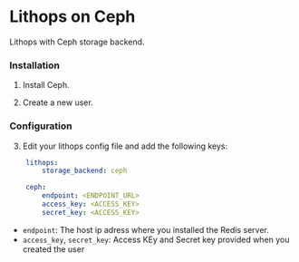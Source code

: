 # Lithops on Ceph

Lithops with Ceph storage backend.


### Installation

1. Install Ceph.

2. Create a new user.


### Configuration

3. Edit your lithops config file and add the following keys:

```yaml
    lithops:
        storage_backend: ceph

    ceph:
        endpoint: <ENDPOINT_URL>
        access_key: <ACCESS_KEY>
        secret_key: <ACCESS_KEY>
```

- `endpoint`: The host ip adress where you installed the Redis server.
- `access_key`, `secret_key`: Access KEy and Secret key provided when you created the user
 
